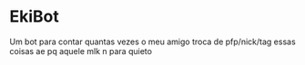 # EkiBot
Um bot para contar quantas vezes o meu amigo troca de pfp/nick/tag essas coisas ae pq aquele mlk n para quieto
